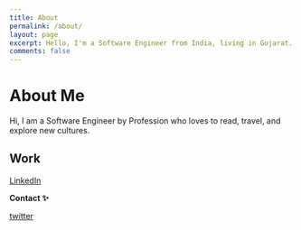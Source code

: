 ```yaml
---
title: About
permalink: /about/
layout: page
excerpt: Hello, I'm a Software Engineer from India, living in Gujarat. This blog documents my musings over Programming, Psychology, Culture, Environments, and more.
comments: false
---
```


# About Me

Hi, I am a Software Engineer by Profession who loves to read, travel, and explore new cultures.


## Work 

[LinkedIn](https://www.linkedin.com/in/baradhiren)

**Contact ✨**

[twitter](https://www.twitter.com/baradhiren007)